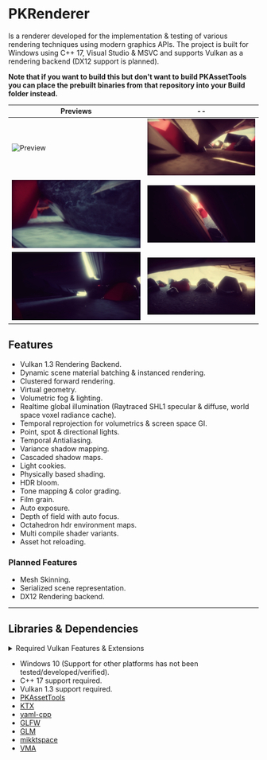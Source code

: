 # PKRenderer
Is a renderer developed for the implementation & testing of various rendering techniques using modern graphics APIs. 
The project is built for Windows using C++ 17, Visual Studio & MSVC and supports Vulkan as a rendering backend (DX12 support is planned).

**Note that if you want to build this but don't want to build PKAssetTools you can place the prebuilt binaries from that repository into your Build folder instead.**

| Previews | -- |
|--|--|
| ![Preview](T_Preview_01.gif?raw=true "GI Preview") | ![Preview](T_Preview_02.jpg?raw=true "GI Preview") |
| ![Preview](T_Preview_03.jpg?raw=true "GI Preview") | ![Preview](T_Preview_04.jpg?raw=true "GI Preview") |
| ![Preview](T_Preview_05.jpg?raw=true "GI Preview") | ![Preview](T_Preview_06.jpg?raw=true "GI Preview") |

## Features
- Vulkan 1.3 Rendering Backend.
- Dynamic scene material batching & instanced rendering.
- Clustered forward rendering.
- Virtual geometry.
- Volumetric fog & lighting.
- Realtime global illumination (Raytraced SHL1 specular & diffuse, world space voxel radiance cache).
- Temporal reprojection for volumetrics & screen space GI.
- Point, spot & directional lights.
- Temporal Antialiasing.
- Variance shadow mapping.
- Cascaded shadow maps.
- Light cookies.
- Physically based shading.
- HDR bloom.
- Tone mapping & color grading.
- Film grain.
- Auto exposure.
- Depth of field with auto focus.
- Octahedron hdr environment maps.
- Multi compile shader variants.
- Asset hot reloading.

### Planned Features
- Mesh Skinning.
- Serialized scene representation.
- DX12 Rendering backend.

---

## Libraries & Dependencies

<details>

<summary>Required Vulkan Features & Extensions</summary>

- VK_EXT_debug_utils
- VK_LAYER_KHRONOS_validation
- VK_KHR_surface
- VK_KHR_win32_surface
- alphaToOne
- shaderImageGatherExtended
- sparseBinding
- sparseResidencyBuffer
- samplerAnisotropy
- multiViewport
- shaderSampledImageArrayDynamicIndexing
- shaderUniformBufferArrayDynamicIndexing
- shaderFloat64
- shaderInt16
- shaderInt64
- imageCubeArray
- fragmentStoresAndAtomics
- multiDrawIndirect
- storageBuffer16BitAccess
- uniformAndStorageBuffer16BitAccess
- storagePushConstant16
- shaderUniformBufferArrayNonUniformIndexing
- shaderSampledImageArrayNonUniformIndexing
- runtimeDescriptorArray
- descriptorBindingVariableDescriptorCount
- descriptorBindingPartiallyBound
- scalarBlockLayout
- shaderFloat16
- shaderInt8
- shaderOutputViewportIndex
- shaderOutputLayer

</details>

- Windows 10 (Support for other platforms has not been tested/developed/verified).
- C++ 17 support required.
- Vulkan 1.3 support required.
- [PKAssetTools](https://github.com/konstatoivanen/PKAssetTools)
- [KTX](https://github.com/KhronosGroup/KTX-Software)
- [yaml-cpp](https://github.com/jbeder/yaml-cpp)
- [GLFW](https://www.glfw.org/)
- [GLM](https://github.com/g-truc/glm)
- [mikktspace](http://www.mikktspace.com/)
- [VMA](https://github.com/GPUOpen-LibrariesAndSDKs/VulkanMemoryAllocator)

